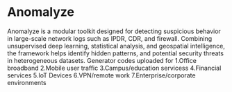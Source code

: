 # Anomalyze
Anomalyze is a modular toolkit designed for detecting suspicious behavior in large-scale network logs such as IPDR, CDR, and firewall. Combining unsupervised deep learning, statistical analysis, and geospatial intelligence, the framework helps identify hidden patterns,  and potential security threats in heterogeneous datasets.
Generator codes uploaded for 
1.Office broadband
2.Mobile user traffic
3.Campus/education servicess
4.Financial services
5.IoT Devices
6.VPN/remote work
7.Enterprise/corporate environments
